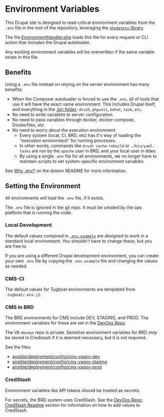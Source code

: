 # Environment Variables

This Drupal site is designed to read critical environment variables from the `.env` file in the root of the repository,
leveraging the [`phpdotenv` library](https://github.com/vlucas/phpdotenv).

The file [EnvironmentHandler.php](../scripts/composer/EnvironmentHandler.php) loads this file for every request or CLI
action that includes the Drupal autoloader.

Any existing environment variables will be overwritten if the same variable exists in this file.

## Benefits

Using a `.env` file instead on relying on the server environment has many benefits:

 - When the Composer autoloader is forced to use the `.env`, all of tools that use it will have the exact
   same environment. This includes Drupal itself, and everything in the [.bin folder](../bin): `drush`, `phpunit`, `behat`, `task`, `etc`.
 - No need to write variables to server configuration.
 - No need to pass variables through docker, docker-compose, Dockerfiles, etc.
 - No need to worry about the execution environment:
   - Every system (local, CI, BRD, etc) has it's way of loading the "execution environment" for running processes.
   - In other words, commands like `drush cache-rebuild` or `./bin/yaml-tasks` are run by the `apache` user in BRD,
     and your local user in ddev.
   - By using a single `.env` file for all environments, we no longer have to maintain scripts to set system-specific
     environment variables.

See [Why .env?](https://github.com/vlucas/phpdotenv#why-env) on the dotenv README for more information.

## Setting the Environment

All environments will load the `.env` file, if it exists.

The `.env` file is ignored in the git repo. It must be created by the ops platform that is running the code.

### Local Development

The default values contained in [`.env.example`](../.env.example) are designed to work in a standard local environment. You
shouldn't have to change these, but you are free to.

If you are using a different Drupal development environment, you can create your own `.env` file by copying the `.env.example`
file and changing the values as needed.

### CMS-CI

The default values for Tugboat environments are templated from `.tugboat/.env.j2`.

### CMS in BRD

The BRD environments for CMS include DEV, STAGING, and PROD. The environment variables for these are set in the [DevOps Repo](https://github.com/department-of-veterans-affairs/devops/tree/master/ansible/deployment/config).

The VA `devops` repo is private. Sensitive environment variables for BRD *may* be stored in Credstash if it is deemed
necessary, but it is not required.

See the files:
 - [ansible/deployment/config/cms-vagov-dev](https://github.com/department-of-veterans-affairs/devops/blob/master/ansible/deployment/config/cms-vagov-dev.yml#L125)
 - [ansible/deployment/config/cms-vagov-staging](https://github.com/department-of-veterans-affairs/devops/blob/master/ansible/deployment/config/cms-vagov-staging.yml#L125)
 - [ansible/deployment/config/cms-vagov-prod](https://github.com/department-of-veterans-affairs/devops/blob/master/ansible/deployment/config/cms-vagov-prod.yml#L125)



### CredStash

Environment variables like API tokens should be treated as secrets.

For secrets, the BRD system uses CredStash. See the [DevOps Repo: CredStash Readme](https://github.com/department-of-veterans-affairs/devops/blob/fef2340e5891c5aef6f7ed23af4d5a6f56711468/ansible/README.md#credstash) section for information on how to add
values to CredStash.

